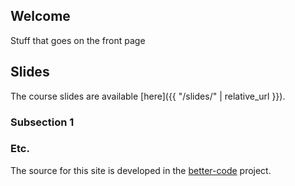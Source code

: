 ---
---
## Welcome

Stuff that goes on the front page

## Slides

The course slides are available [here]({{ "/slides/" | relative_url }}).

### Subsection 1

### Etc.

The source for this site is developed in the
[better-code](https://github.com/stlab/better-code) project.
